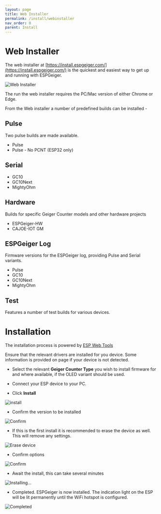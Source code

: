 ```yaml
---
layout: page
title: Web Installer
permalink: /install/webinstaller
nav_order: 0
parent: Install
---
```


# Web Installer

The web installer at [https://install.espgeiger.com/](https://install.espgeiger.com/) is the quickest and easiest way to get up and running with ESPGeiger.

![Web Installer](img/webinstall_1.png)

The run the web installer requires the PC/Mac version of either Chrome or Edge.

From the Web installer a number of predefined builds can be installed -

## Pulse

Two pulse builds are made available. 

- Pulse
- Pulse - No PCNT (ESP32 only)

## Serial

- GC10
- GC10Next
- MightyOhm

## Hardware

Builds for specific Geiger Counter models and other hardware projects

- ESPGeiger-HW
- CAJOE-IOT GM

## ESPGeiger Log

Firmware versions for the ESPGeiger log, providing Pulse and Serial variants.

- Pulse
- GC10
- GC10Next
- MightyOhm

## Test

Features a number of test builds for various devices.

# Installation

The installation process is powered by [ESP Web Tools](https://esphome.github.io/esp-web-tools/)

Ensure that the relevant drivers are installed for you device. Some information is provided on page if your device is not detected.

- Select the relevant __Geiger Counter Type__ you wish to install firmware for and where available, if the OLED variant should be used.

- Connect your ESP device to your PC.

- Click __Install__

![install](img/webinstall_2.png)

- Confirm the version to be installed

![Confirm](img/webinstall_3.png)

- If this is the first install it is recommended to erase the device as well. This will remove any settings.

![Erase device](img/webinstall_4.png)

- Confirm options

![Confirm](img/webinstall_5.png)

- Await the install, this can take several minutes

![Installing...](img/webinstall_6.png)

- Completed. ESPGeiger is now installed. The indication light on the ESP will be lit permanently until the WiFi hotspot is configured.

![Completed](img/webinstall_7.png)
